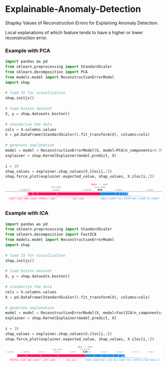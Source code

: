 # Explainable-Anomaly-Detection
Shapley Values of Reconstruction Errors for Explaining Anomaly Detection.

Local explanations of which feature tends to have a higher or lower reconstruction error.

### Example with PCA

```python
import pandas as pd
from sklearn.preprocessing import StandardScaler
from sklearn.decomposition import PCA
from models.model import ReconstructionErrorModel
import shap

# load JS for visualization
shap.initjs()

# load boston dataset
X, y = shap.datasets.boston()

# standarize the data
cols = X.columns.values
X = pd.DataFrame(StandardScaler().fit_transform(X), columns=cols)

# generate explanation
model = model = ReconstructionErrorModel(X, model=PCA(n_components=0.95))
explainer = shap.KernelExplainer(model.predict, X)

i = 10
shap_values = explainer.shap_values(X.iloc[i,:])
shap.force_plot(explainer.expected_value, shap_values, X.iloc[i,:])
```

![alt text](img/boston_example_pca.png)

### Example with ICA

```python
import pandas as pd
from sklearn.preprocessing import StandardScaler
from sklearn.decomposition import FastICA
from models.model import ReconstructionErrorModel
import shap

# load JS for visualization
shap.initjs()

# load boston dataset
X, y = shap.datasets.boston()

# standarize the data
cols = X.columns.values
X = pd.DataFrame(StandardScaler().fit_transform(X), columns=cols)

# generate explanation
model = model = ReconstructionErrorModel(X, model=FastICA(n_components=5))
explainer = shap.KernelExplainer(model.predict, X)

i = 10
shap_values = explainer.shap_values(X.iloc[i,:])
shap.force_plot(explainer.expected_value, shap_values, X.iloc[i,:])
```

![alt text](img/boston_example_ica.png)
